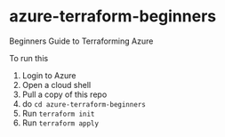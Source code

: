 # azure-terraform-beginners
Beginners Guide to Terraforming Azure

To run this
1. Login to Azure
2. Open a cloud shell
3. Pull a copy of this repo
4. do `cd azure-terraform-beginners`
5. Run `terraform init`
6. Run `terraform apply`
